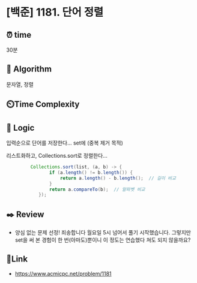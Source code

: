 # [백준] 1181. 단어 정렬 
 
## ⏰  **time**
30분

## :pushpin: **Algorithm**
문자열, 정렬 

## ⏲️**Time Complexity**


## :round_pushpin: **Logic**
입력순으로 단어를 저장한다... set에 (중복 제거 목적)

리스트화하고, Collections.sort로 정렬한다...
```java
		 Collections.sort(list, (a, b) -> {
	            if (a.length() != b.length()) {
	                return a.length() - b.length();  // 길이 비교
	            }
	            return a.compareTo(b);  // 알파벳 비교
	        });
``` 


## :black_nib: **Review**
- 양심 없는 문제 선정! 죄송합니다 월요일 5시 넘어서 풀기 시작했습니다. 그렇지만 set을 써 본 경험이 한 번(아마도)뿐이니 이 정도는 연습했다 쳐도 되지 않을까요? 

## 📡**Link**
- https://www.acmicpc.net/problem/1181 
